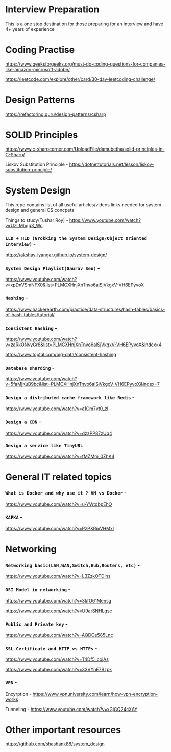 # Interview Preparation
This is a one stop destination for those preparing for an interview and have 4+ years of experience

# Coding Practise
https://www.geeksforgeeks.org/must-do-coding-questions-for-companies-like-amazon-microsoft-adobe/

https://leetcode.com/explore/other/card/30-day-leetcoding-challenge/

# Design Patterns
https://refactoring.guru/design-patterns/csharp

# SOLID Principles
https://www.c-sharpcorner.com/UploadFile/damubetha/solid-principles-in-C-Sharp/

Liskov Substitution Principle - https://dotnettutorials.net/lesson/liskov-substitution-principle/

# System Design
This repo contains list of all useful articles/videos links needed for system design and general CS concpets

Things to study(Tushar Roy) - https://www.youtube.com/watch?v=UzLMhqg3_Wc

### `LLD + HLD (Grokking the System Design/Object Oriented Interview)` - 

https://akshay-iyangar.github.io/system-design/

### `System Design Playlist(Gaurav Sen)` - 

https://www.youtube.com/watch?v=xpDnVSmNFX0&list=PLMCXHnjXnTnvo6alSjVkgxV-VH6EPyvoX

### `Hashing` -

https://www.hackerearth.com/practice/data-structures/hash-tables/basics-of-hash-tables/tutorial/

### `Consistent Hashing` - 

https://www.youtube.com/watch?v=zaRkONvyGr8&list=PLMCXHnjXnTnvo6alSjVkgxV-VH6EPyvoX&index=4

https://www.toptal.com/big-data/consistent-hashing

### `Database sharding` -

https://www.youtube.com/watch?v=5faMjKuB9bc&list=PLMCXHnjXnTnvo6alSjVkgxV-VH6EPyvoX&index=7

### `Design a distributed cache framework like Redis` - 

https://www.youtube.com/watch?v=a1Cm7vt0_zI

### `Design a CDN` -

https://www.youtube.com/watch?v=dzzPP87zUq4

### `Design a service like TinyURL`

https://www.youtube.com/watch?v=fMZMm_0ZhK4

# General IT related topics

### `What is Docker and why use it ? VM vs Docker` -

https://www.youtube.com/watch?v=u-YWtdbpEhQ

### `KAFKA` -

https://www.youtube.com/watch?v=PzPXRmVHMxI


# Networking

### `Networking basic(LAN,WAN,Switch,Hub,Routers, etc)` -

https://www.youtube.com/watch?v=L3ZzkOTDins

### `OSI Model in networking` -

https://www.youtube.com/watch?v=3kfO61Mensg

https://www.youtube.com/watch?v=U9arSNHLgsc

### `Public and Private key` -

https://www.youtube.com/watch?v=AQDCe585Lnc

### `SSL Certificate and HTTP vs HTTPs` -

https://www.youtube.com/watch?v=T4Df5_cojAs

https://www.youtube.com/watch?v=33VYnE7Bzpk

### `VPN` -

Encyrption - https://www.vpnuniversity.com/learn/how-vpn-encryption-works

Tunneling - https://www.youtube.com/watch?v=xGjGQ24cXAY

# Other important resources
https://github.com/shashank88/system_design
